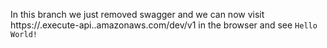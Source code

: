 In this branch we just removed swagger and we can now visit https://<api-id>.execute-api.<region>.amazonaws.com/dev/v1 in the browser and see `Hello World!`
